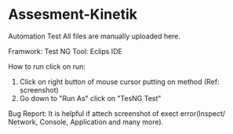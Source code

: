 # Assesment-Kinetik
Automation Test
All files are manually uploaded here.

Framwork: Test NG
Tool: Eclips IDE

How to run click on run:
1. Click on right button of mouse cursor putting on method (Ref: screenshot)
2. Go down to "Run As" click on "TesNG Test"

Bug Report: It is helpful if attech screenshot of exect error(Inspect/ Network, Console, Application and many more). 
